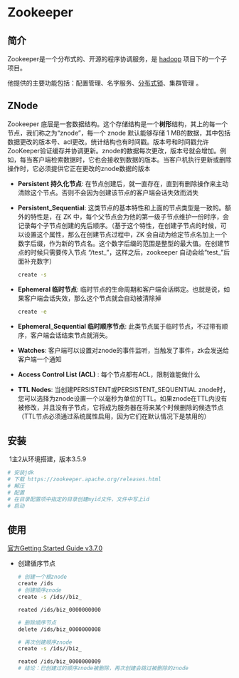 # Zookeeper

## 简介

Zookeeper是一个分布式的、开源的程序协调服务，是 [hadoop](https://so.csdn.net/so/search?q=hadoop) 项目下的一个子项目。

他提供的主要功能包括：配置管理、名字服务、[分布式锁](https://so.csdn.net/so/search?q=分布式锁)、集群管理 。

## ZNode

Zookeeper 底层是一套数据结构。这个存储结构是一个**树形**结构，其上的每一个节点，我们称之为“znode”，每一个 znode 默认能够存储 1 MB的数据，其中包括数据更改的版本号、acl更改。统计结构也有时间戳。版本号和时间戳允许ZooKeeper验证缓存并协调更新。znode的数据每次更改，版本号就会增加。例如，每当客户端检索数据时，它也会接收到数据的版本。当客户机执行更新或删除操作时，它必须提供它正在更改的znode数据的版本

- **Persistent 持久化节点**: 在节点创建后，就一直存在，直到有删除操作来主动清除这个节点。否则不会因为创建该节点的客户端会话失效而消失

- **Persistent_Sequential**: 这类节点的基本特性和上面的节点类型是一致的。额外的特性是，在 ZK 中，每个父节点会为他的第一级子节点维护一份时序，会记录每个子节点创建的先后顺序。（基于这个特性，在创建子节点的时候，可以设置这个属性，那么在创建节点过程中，ZK 会自动为给定节点名加上一个数字后缀，作为新的节点名。这个数字后缀的范围是整型的最大值。在创建节点的时候只需要传入节点 “/test_”，这样之后，zookeeper 自动会给”test_”后面补充数字）

  ```sh
  create -s
  ```

  

- **Ephemeral 临时节点**: 临时节点的生命周期和客户端会话绑定。也就是说，如果客户端会话失效，那么这个节点就会自动被清除掉

  ```sh
  create -e
  ```

- **Ephemeral_Sequential 临时顺序节点**: 此类节点属于临时节点，不过带有顺序，客户端会话结束节点就消失。

- **Watches**: 客户端可以设置对znode的事件监听，当触发了事件，zk会发送给客户端一个通知

-  **Access Control List (ACL)** : 每个节点都有ACL，限制谁能做什么

- **TTL Nodes**: 当创建PERSISTENT或PERSISTENT_SEQUENTIAL znode时，您可以选择为znode设置一个以毫秒为单位的TTL。如果znode在TTL内没有被修改，并且没有子节点，它将成为服务器在将来某个时候删除的候选节点（TTL节点必须通过系统属性启用，因为它们在默认情况下是禁用的）



## 安装

​	1主2从环境搭建，版本3.5.9

```sh
# 安装jdk
# 下载 https://zookeeper.apache.org/releases.html
# 解压
# 配置
# 在目录配置项中指定的目录创建myid文件，文件中写上id
# 启动
```



## 使用

[官方Getting Started Guide v3.7.0](https://zookeeper.apache.org/doc/r3.7.0/zookeeperStarted.html#sc_ConnectingToZooKeeper)

- 创建循序节点

  ```sh
  # 创建一个根znode
  create /ids
  # 创建顺序znode
  create -s /ids//biz_
  
  reated /ids/biz_0000000000
  
  # 删除顺序节点
  delete /ids/biz_0000000008
  
  # 再次创建顺序znode
  create -s /ids//biz_
  
  reated /ids/biz_0000000009
  # 结论：已创建过的顺序znode被删除，再次创建会跳过被删除的znode
  ```

  
